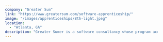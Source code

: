 ```yaml
---
company: "Greater Sum"
link: "https://www.greatersum.com/software-apprenticeship/"
image: "/images/apprenticeships/8th-light.jpeg"
location:
  - "Atlanta, GA"
description: "Greater Sumer is a software consultancy whose program accepts individuals with a wide range of experience."
---
```

